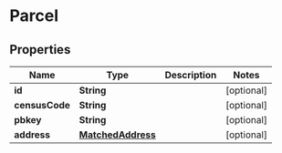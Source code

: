 
# Parcel

## Properties
Name | Type | Description | Notes
------------ | ------------- | ------------- | -------------
**id** | **String** |  |  [optional]
**censusCode** | **String** |  |  [optional]
**pbkey** | **String** |  |  [optional]
**address** | [**MatchedAddress**](MatchedAddress.md) |  |  [optional]



